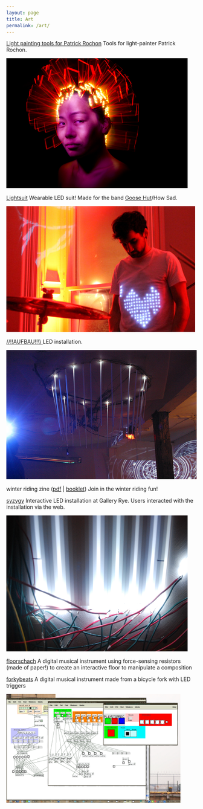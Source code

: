 ```yaml
---
layout: page
title: Art
permalink: /art/
---
```


<a href="http://www.patrickrochon.com/archives/1350">Light painting tools for Patrick Rochon</a>
Tools for light-painter Patrick Rochon.

<a href="http://www.patrickrochon.com/archives/1350"><img class="alignnone" src="/assets/images/lightpainting.jpg" alt="" width="480" height="344" /></a>

<a href="http://lightsuit.tumblr.com/">Lightsuit</a>
Wearable LED suit! Made for the band <a href="https://www.facebook.com/howsadmusic">Goose Hut</a>/How Sad.

<a href="http://lightsuit.tumblr.com/"><img class="alignnone" src="/assets/images/lightsuit.jpg" alt="" width="500" height="333" /></a>

<a title="//!!Aufbau!!\" href="http://faridrener.wordpress.com/arts/aufbau/"> //!!AUFBAU!!\\\\ </a>
LED installation.

<a href="http://faridrener.wordpress.com/arts/aufbau/"><img class="alignnone" src="/assets/images/aufbau.jpg" alt="" width="512" height="342" /></a>

winter riding zine (<a href="/assets/downloads/winter-riding-zine-v2-1.pdf">pdf</a> | <a href="/assets/downloads/winter-riding-zine-v2-1-booklet.pdf">booklet</a>)
Join in the winter riding fun!

<a title="syzygy" href="http://faridrener.wordpress.com/arts/syzygy/">syzygy</a>
Interactive LED installation at Gallery Rye. Users interacted with the installation via the web.

<a href="http://faridrener.wordpress.com/arts/syzygy/"><img class="alignnone" src="/assets/images/syzygy.jpg" alt="" width="480" height="360" /></a>

<a title="Floorschach" href="http://faridrener.wordpress.com/arts/floorschach/">floorschach</a>
A digital musical instrument using force-sensing resistors (made of paper!) to create an interactive floor to manipulate a composition

<a title="forky beats" href="http://faridrener.wordpress.com/arts/forky-beats/">forkybeats</a>
A digital musical instrument made from a bicycle fork with LED triggers

<a href="http://faridrener.wordpress.com/arts/forky-beats/"><img class="alignnone" src="/assets/images/forky.png" alt="" width="461" height="288" /></a>